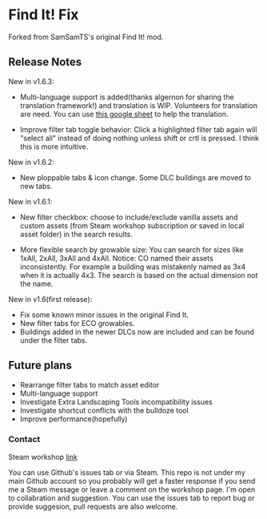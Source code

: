 # Find It! Fix  

Forked from SamSamTS's original Find It! mod.  

## Release Notes
New in v1.6.3:
- Multi-language support is added(thanks algernon for sharing the translation framework!) and translation is WIP. Volunteers for translation are need. You can use [this google sheet](https://docs.google.com/spreadsheets/d/16KPl6X8SZAJTKzXZtQn_Xnh0kelOF2b56tpS4ax8P2E/edit#gid=0) to help the translation.

- Improve filter tab toggle behavior: Click a highlighted filter tab again will "select all" instead of doing nothing unless shift or crtl is pressed. I think this is more intuitive.

New in v1.6.2:
- New ploppable tabs & icon change. Some DLC buildings are moved to new tabs.

New in v1.6.1:
- New filter checkbox: choose to include/exclude vanilla assets and custom assets (from Steam workshop subscription or saved in local asset folder) in the search results.

- More flexible search by growable size: You can search for sizes like 1xAll, 2xAll, 3xAll and 4xAll. Notice: CO named their assets inconsistently. For example a building was mistakenly named as 3x4 when it is actually 4x3. The search is based on the actual dimension not the name.
 
New in v1.6(first release):
- Fix some known minor issues in the original Find It.
- New filter tabs for ECO growables.
- Buildings added in the newer DLCs now are included and can be found under the filter tabs.

## Future plans
- Rearrange filter tabs to match asset editor  
- Multi-language support  
- Investigate Extra Landscaping Tools incompatibility issues  
- Investigate shortcut conflicts with the bulldoze tool
- Improve performance(hopefully) 

### Contact
Steam workshop [link](https://steamcommunity.com/sharedfiles/filedetails/?id=2133885971)

You can use Github's issues tab or via Steam. This repo is not under my main Github account so you probably will get a faster response if you send me a Steam message or leave a comment on the workshop page. I'm open to collabration and suggestion. You can use the issues tab to report  bug or provide suggesion, pull requests are also welcome. 


